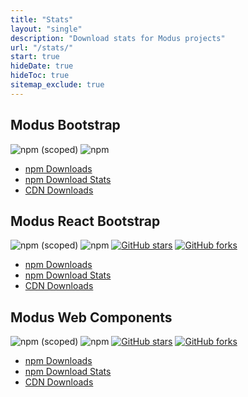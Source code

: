 ```yaml
---
title: "Stats"
layout: "single"
description: "Download stats for Modus projects"
url: "/stats/"
start: true
hideDate: true
hideToc: true
sitemap_exclude: true
---
```


## Modus Bootstrap

<img alt="npm (scoped)" class="mb-2 mr-2" src="https://img.shields.io/npm/v/@trimbleinc/modus-bootstrap">
<img alt="npm" class="mb-2 mr-2" src="https://img.shields.io/npm/dm/@trimbleinc/modus-bootstrap">

- [npm Downloads](https://www.npmjs.com/package/@trimbleinc/modus-bootstrap)
- <a href="https://npm-stat.com/charts.html?package=%40trimbleinc%2Fmodus-bootstrap&from=2021-11-01&to={{< date-today >}}">npm Download Stats</a>
- [CDN Downloads](https://www.jsdelivr.com/package/npm/@trimbleinc/modus-bootstrap)

## Modus React Bootstrap

<img alt="npm (scoped)" class="mb-2 mr-2" src="https://img.shields.io/npm/v/@trimbleinc/modus-react-bootstrap">
<img alt="npm" class="mb-2 mr-2" src="https://img.shields.io/npm/dm/@trimbleinc/modus-react-bootstrap">
<a href="https://github.com/trimble-oss/modus-react-bootstrap/stargazers"><img alt="GitHub stars" class="mb-2 mr-2"src="https://img.shields.io/github/stars/trimble-oss/modus-react-bootstrap"></a>
<a href="https://github.com/trimble-oss/modus-react-bootstrap/forks"><img alt="GitHub forks" class="mb-2 mr-2"src="https://img.shields.io/github/forks/trimble-oss/modus-react-bootstrap"></a>

- [npm Downloads](https://www.npmjs.com/package/@trimbleinc/modus-react-bootstrap)
- <a href="https://npm-stat.com/charts.html?package=%40trimbleinc%2Fmodus-react-bootstrap&from=2021-11-01&to={{< date-today >}}">npm Download Stats</a>
- [CDN Downloads](https://www.jsdelivr.com/package/npm/@trimbleinc/modus-react-bootstrap)

## Modus Web Components

<img alt="npm (scoped)" class="mb-2 mr-2" src="https://img.shields.io/npm/v/@trimble-oss/modus-web-components">
<img alt="npm" class="mb-2 mr-2" src="https://img.shields.io/npm/dm/@trimble-oss/modus-web-components">
<a href="https://github.com/trimble-oss/modus-web-components/stargazers"><img alt="GitHub stars" class="mb-2 mr-2" src="https://img.shields.io/github/stars/trimble-oss/modus-web-components"></a>
<a href="https://github.com/trimble-oss/modus-web-components/forks"><img alt="GitHub forks" class="mb-2 mr-2" src="https://img.shields.io/github/forks/trimble-oss/modus-web-components"></a>

- [npm Downloads](https://www.npmjs.com/package/@trimble-oss/modus-web-components)
- <a href="https://npm-stat.com/charts.html?package=%40trimble-oss%2Fmodus-web-components&from=2021-11-01&to={{< date-today >}}">npm Download Stats</a>
- [CDN Downloads](https://www.jsdelivr.com/package/npm/@trimble-oss/modus-web-components)

<style data-pagefind-ignore>
a[href^="https://github.com"]::after {
  display: none !important;
  width: 0 !important;
}
</style>
